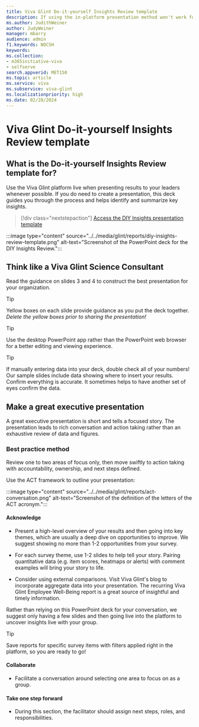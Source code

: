 ```yaml
---
title: Viva Glint Do-it-yourself Insights Review template
description: If using the in-platform presentation method won't work for a specific situation and you need to create a presentation, use this DIY deck template to identify and summarize key insights. 
ms.author: JudithWeiner
author: JudyWeiner
manager: mbarry
audience: admin
f1.keywords: NOCSH
keywords: 
ms.collection:  
- m365initiative-viva
- selfserve 
search.appverid: MET150 
ms.topic: article
ms.service: viva
ms.subservice: viva-glint
ms.localizationpriority: high
ms.date: 02/28/2024
---
```


# Viva Glint Do-it-yourself Insights Review template

## What is the Do-it-yourself Insights Review template for?

Use the Viva Glint platform live when presenting results to your leaders whenever possible. If you do need to create a presentation, this deck guides you through the process and helps identify and summarize key insights. 

> [!div class="nextstepaction"]
> [Access the DIY Insights presentation template](https://www.microsoft.com/en-us/download/details.aspx?id=105888)

:::image type="content" source="../../media/glint/reports/diy-insights-review-template.png" alt-text="Screenshot of the PowerPoint deck for the DIY Insights Review.":::

## Think like a Viva Glint Science Consultant

Read the guidance on slides 3 and 4  to construct the best presentation for your organization.

> [!TIP]
> Yellow boxes on each slide provide guidance as you put the deck together. *Delete the yellow boxes prior to sharing the presentation!*

> [!TIP]
> Use the desktop PowerPoint app rather than the PowerPoint web browser for a better editing and viewing experience.

> [!TIP]
> If manually entering data into your deck, double check all of your numbers! Our sample slides include data showing where to insert your results. Confirm everything is accurate. It sometimes helps to have another set of eyes confirm the data. 

## Make a great executive presentation

A great executive presentation is short and tells a focused story. The presentation leads to rich conversation and action taking rather than an exhaustive review of data and figures. 

### Best practice method

Review one to two areas of focus only, then move swiftly to action taking with accountability, ownership, and next steps defined.

Use the ACT framework to outline your presentation:

:::image type="content" source="../../media/glint/reports/act-conversation.png" alt-text="Screenshot of the definition of the letters of the ACT acronym.":::

#### Acknowledge

- Present a high-level overview of your results and then going into key themes, which are usually a deep dive on opportunities to improve. We suggest showing no more than 1-2 opportunities from your survey. 

- For each survey theme, use 1-2 slides to help tell your story. Pairing quantitative data (e.g. item scores, heatmaps or alerts) with comment examples will bring your story to life. 

- Consider using external comparisons. Visit Viva Glint's blog to incorporate aggregate data into your presentation. The recurring Viva Glint Employee Well-Being report is a great source of insightful and timely information. 

Rather than relying on this PowerPoint deck for your conversation, we suggest only having a few slides and then going live into the platform to uncover insights live with your group.

> [!TIP]
> Save reports for specific survey items with filters applied right in the platform, so you are ready to go! 

#### Collaborate

- Facilitate a conversation around selecting one area to focus on as a group.

#### Take one step forward

- During this section, the facilitator should assign next steps, roles, and responsibilities. 
